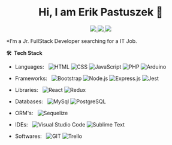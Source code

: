 <p align="center"> <h1 align="center"> Hi, I am Erik Pastuszek 👋</h1> </p>
<p align="center">
<a href="https://www.linkedin.com/in/https://www.linkedin.com/in/erikpastuszekdev//"><img src="https://img.shields.io/badge/LinkedIn-0077B5?style=for-the-badge&logo=linkedin&logoColor=white"/> </a>
<a href="https://leetcode.com/imkashyap/"><img src="https://img.shields.io/badge/-CodeWars-121216?style=for-the-badge&logo=CodeWars&logoColor=red"/> </a>
<a href="mailto:erikpastuszek@gmail.com"><img src="https://img.shields.io/badge/Gmail-D14836?style=for-the-badge&logo=gmail&logoColor=white"/> </a>
</p>

*I’m a Jr. FullStack Developer searching for a IT Job.




**🛠 &nbsp;Tech Stack**

- Languages: &nbsp;
  ![HTML](https://img.shields.io/badge/-HTML-333333?style=flat&logo=HTML5)
  ![CSS](https://img.shields.io/badge/-CSS-333333?style=flat&logo=CSS3&logoColor=1572B6)
  ![JavaScript](https://img.shields.io/badge/-JavaScript-333333?style=flat&logo=javascript)
  ![PHP](https://img.shields.io/badge/-PHP-333333?style=flat&logo=PHP&logoColor=8993C1)
  ![Arduino](https://img.shields.io/badge/-Arduino-333333?style=flat&logo=Arduino)
  
- Frameworks: &nbsp;
  ![Bootstrap](https://img.shields.io/badge/-Bootstrap-333333?style=flat&logo=bootstrap&logoColor=563D7C)
  ![Node.js](https://img.shields.io/badge/-Node.js-333333?style=flat&logo=node.js)
  ![Express.js](https://img.shields.io/badge/-Express.js-333333?style=flat&logo=node.js)
  ![Jest](https://img.shields.io/badge/-Jest-333333?style=flat&logo=jest&logoColor=C14112)
  
- Libraries:  &nbsp;
  ![React](https://img.shields.io/badge/-React-333333?style=flat&logo=react)
  ![Redux](https://img.shields.io/badge/-Redux-333333?style=flat&logo=redux&logoColor=7649BB)


- Databases:  &nbsp;
  ![MySql](https://img.shields.io/badge/-MySql-333333?style=flat&logo=mysql)
  ![PostgreSQL](https://img.shields.io/badge/-PostgreSQL-333333?style=flat&logo=postgresql)

- ORM's:  &nbsp;
  ![Sequelize](https://img.shields.io/badge/-Sequelize-333333?style=flat&logo=sequelize)  

- IDEs: &nbsp;
  ![Visual Studio Code](https://img.shields.io/badge/-Visual%20Studio%20Code-333333?style=flat&logo=visual-studio-code&logoColor=007ACC)
  ![Sublime Text](https://img.shields.io/badge/-Sublime%20Text-333333?style=flat&logo=sublimetext)

- Softwares: &nbsp;
  ![GIT](https://img.shields.io/badge/-GIT-333333?style=flat&logo=git)
  ![Trello](https://img.shields.io/badge/-Trello-333333?style=flat&logo=trello&logoColor=0079BF)

<!--
Here are some ideas to get you started:

- 🔭 I’m currently working on ...
- 🌱 I’m currently learning ...
- 👯 I’m looking to collaborate on ...
- 🤔 I’m looking for help with ...
- 💬 Ask me about ...
- 📫 How to reach me: ...
- 😄 Pronouns: ...
- ⚡ Fun fact: ...
-->
